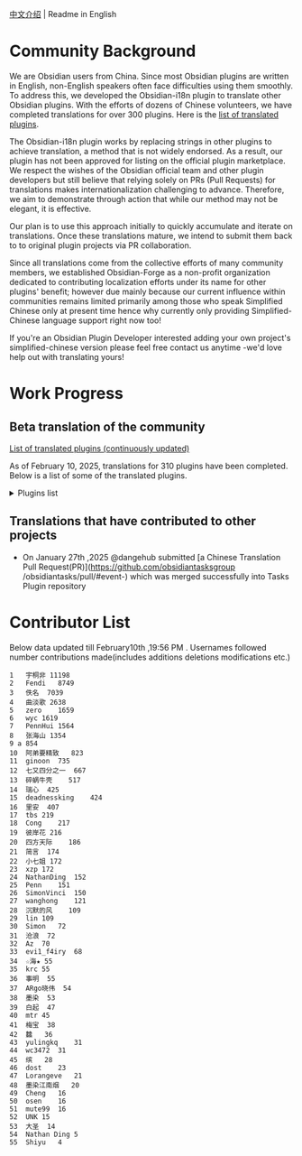 [中文介绍](https://github.com/Obsidian-Forge/.github/blob/main/profile/README.md)
| Readme in English

# Community Background

We are Obsidian users from China. Since most Obsidian plugins are written in English, non-English speakers often face difficulties using them smoothly. To address this, we developed the Obsidian-i18n plugin to translate other Obsidian plugins. With the efforts of dozens of Chinese volunteers, we have completed translations for over 300 plugins. Here is the [list of translated plugins](https://vika.cn/share/shrULbfcRrjrXZVfMA9P4/dstYkrs9t44YXVqf1r/viwriSAj9INh6).


The Obsidian-i18n plugin works by replacing strings in other plugins to achieve translation, a method that is not widely endorsed. As a result, our plugin has not been approved for listing on the official plugin marketplace. We respect the wishes of the Obsidian official team and other plugin developers but still believe that relying solely on PRs (Pull Requests) for translations makes internationalization challenging to advance. Therefore, we aim to demonstrate through action that while our method may not be elegant, it is effective.


Our plan is to use this approach initially to quickly accumulate and iterate on translations. Once these translations mature, we intend to submit them back to to original plugin projects via PR collaboration.


Since all translations come from the collective efforts of many community members, we established Obsidian-Forge as a non-profit organization dedicated to contributing localization efforts under its name for other plugins' benefit; however due mainly because our current influence within communities remains limited primarily among those who speak Simplified Chinese only at present time hence why currently only providing Simplified-Chinese language support right now too!


If you're an Obsidian Plugin Developer interested adding your own project's simplified-chinese version please feel free contact us anytime -we'd love help out with translating yours!


# Work Progress

## Beta translation of the community

[List of translated plugins (continuously updated)](https://vika.cn/share/shrULbfcRrjrXZVfMA9P4/dstYkrs9t44YXVqf1r/viwriSAj9INh6)

As of February 10, 2025, translations for 310 plugins have been completed. Below is a list of some of the translated plugins.

<details>
  <summary>Plugins list</summary>


Dataview  

Advanced Tables  

Templater  

Calendar  

Kanban  

Style Settings  

Git  

Iconize  

Minimal Theme Settings  

Outliner  

QuickAdd  

Advanced Slides  

Admonition  

Tag Wrangler  

Omnisearch  

Mind Map  

Recent Files  

Day Planner  

Homepage  

Editing Toolbar  

Annotator  

MAKE.md  

Better Word Count  

Natural Language Dates  

Periodic Notes  

Advanced URI  

Checklist  

Importer  

Projects  

Highlightr  

Emoji Toolbar  

Text Generator  

Image in Editor  

Pandoc  

DB Folder  

Hover Editor  

DataLoom  

Smart Connections  

File Tree Alternative  

Paste URL into selection  

Note Refactor  

Various Complements  

Hider  

Full Calendar  

Commander  

BRAT  

Quick Switcher++  

Buttons  

Self-hosted LiveSync  

Copilot  

Auto Link Title  

Banners  

LanguageTool Integration  

Charts  

Tracker  

Latex Suite  

Media Extended  

Find orphaned files and broken links  

Dice Roller  

cMenu  

Metadata Menu  

Reminder  

TagFolder  

Text Extractor  

Custom Frames  

Settings Search  

Book Search  

Omnivore  

Excel to Markdown Table  

Folder Note  

File Explorer Note Count  

Footnote Shortcut  

CardBoard  

Meld Encrypt  

Quick Explorer  

Zoom  

MetaEdit  

Emoji Shortcodes  

Mermaid Tools  

PDF++  

Remember cursor position  

Local REST API  

Execute Code  

Mousewheel Image zoom  

Meta Bind  

Clear Unused Images  

Folder notes  

Novel Word Count  

Longform  

Custom File Explorer sorting  

Map View  

List Callouts  

Typewriter Scroll  

Markdown Table Editor  

Another Quick Switcher  

Strange New Worlds  

Surfing  

Relative Line Numbers  

Canvas Mindmap  

Reading Time  

Privacy Glasses  

Floating TOC  

Workspaces Plus  

Waypoint  

Completr  

Callout Manager  

Paste image rename  

Better Export PDF  

Image Converter  

Local images plus  

Advanced Canvas  

Columns  

Copy Block Link  

Number Headings  

Table Extended  

Auto Note Mover  

Imgur  

Force note view mode  

Update time on edit  

Table Generator  

Tasks Calendar Wrapper  

Code Styler  

Status Bar Pomodoro Timer  

Colored Tags  

Digital Garden  

Link Favicons  

Links  

Sort & Permute lines  

ChatGPT MD  

Chronology  

Enveloppe  

Consistent attachments and links  

Auto Card Link  

Copy as HTML  

GPT Notes  

Regex Find/Replace  

Better footnote  

Better Command Palette  

Translate  

Clipper  

Custom Attachment Location  

MySnippets  

Note Toolbar  

Search on Internet  

Open Gate  

April's Automatic Timelines  

Global Search and Replace  

Task Progress Bar  

Attachment Management  

Hotkeys for specific files  

Plugin Groups  

Stille  

Ink  

Jump to link  

TikZJax  

Text to Speech  

Creases  

Customizable Menu  

Latex Environments  

Text Transporter  

Typewriter Mode  

Activity History  

Better File Link  

File Order  

Comments  

Image Captions  

Folder Index  

Share Note  

Editor Width Slider  

Codeblock Customizer  

Lapel  

Floating Search  

Daily Note Outline  

Trash Explorer  

Custom Font Loader  

Multi Properties  

Better Search Views  

React Components  

Daily Notes Editor  

Hide Folders  

Find and replace in selection  

Image Layouts  

ProZen  

Calibre  

Advanced Cursors  

Tidy Footnotes  

MathLinks  

File Explorer++  

Heading Shifter  

Scroll to Top  

Day Planner (OG)  

Keyboard Analyzer  

Obsius Publish  

Dynamic Background  

WuCai highlights Official  

Update frontmatter modified date  

Folder Focus Mode  

Optimize Canvas Connections  

Reveal Active File Button  

Solve  

Lovely-Mindmap  

Auto Hide  

Tag Summary  

ZettelFlow  

Remember File State  

Pseudocode  

Short links  

Personal Assistant  

Sidebar Expand on Hover  

Camera  

Nuke Orphans  

Typing speed  

Open with  

TickTickSync  

Background Image  

Zen  

Timelines (Revamped)  

Plugin Manager  

Vault Explorer  

Soundscapes  

Day and Night  

Style Text  

Edit History  

Hidden Folder  

Timer  

Last Modified Timestamp in Status Bar  

Quick Tagger  

Docxer  

Note Definitions  

Virtual Linker / Glossary  

Global Proxy  

Loom  

Birthday-Tracker  

Share to Flomo  

Callout Suggestions  

Frontmatter Alias Display  

Quick Links  

Image2LaTEX  

Cards View  

Quran Lookup  

CardNote  

Improved Random Note  

File Include  

Tokei  

Lazy Plugin Loader  

Dashboard navigator  

Copy Image  

Fast Text Color  

Vertical Tabs  

Spotify Link  

Auto Embed  

historica  

Pomodoro Widget  

Lyrics  

Datepicker  

Enzyme  

Relay  

Image Magician  

Default query in backlinks  

Metafolders  

Password Protect  

Plugins Annotations  

Import Attachments+  

Settings Management  

Memos Sync  

Better Recall  

Hash Pasted Image  

Listen Up!  

Battery Indicator  

Tokenz  

</details>

## Translations that have contributed to other projects

- On January 27th ,2025 @dangehub submitted [a Chinese Translation Pull Request(PR)](https://github.com/obsidiantasksgroup /obsidiantasks/pull/#event-) which was merged successfully into Tasks Plugin repository 

# Contributor List 
Below data updated till February10th ,19:56 PM . Usernames followed number contributions made(includes additions deletions modifications etc.)

```
1	宇桐非	11198
2	Fendi	8749
3	佚名	7039
4	曲淡歌	2638
5	zero	1659
6	wyc	1619
7	PennHui	1564
8	张海山	1354
9 a	854
10	阿弟要精致	823
11	ginoon	735
12	七又四分之一	667
13	碎蜗牛壳	517
14	瑞心	425
15	deadnessking	424
16	里安	407
17	tbs	219
18	Cong	217
19	彼岸花	216
20	四方天际	186
21	简言	174
22	小七姐	172
23	xzp	172
24	NathanDing	152
25	Penn	151
26	SimonVinci	150
27	wanghong	121
28	沉默的风	109
29	lin	109
30	Simon	72
31	沧浪	72
32	Az	70
33	evi1_f4iry	68
34	☆海★	55
35	krc	55
36	事明	55
37	ARgo晓伟	54
38	墨染	53
39	白起	47
40	mtr	45
41	梅宝	38
42	䲜	36
43	yulingkq	31
44	wc3472	31
45	缤	28
46	dost	23
47	Lorangeve	21
48	墨染江南烟	20
49	Cheng	16
50	osen	16
51	mute99	16
52	UNK	15
53	大圣	14
54	Nathan Ding	5
55	Shiyu	4
```
